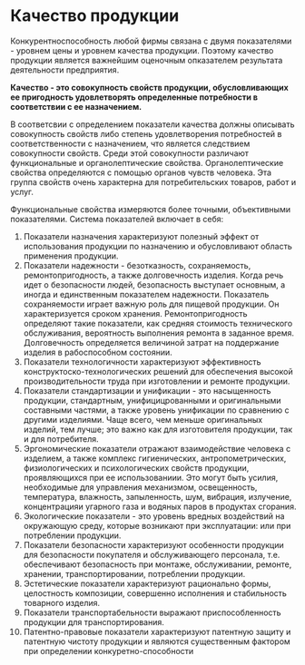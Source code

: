 # Качество продукции
Конкурентноспособность любой фирмы связана с двумя показателями - уровнем цены и уровнем качества продукции. Поэтому качество продукции является важнейшим оценочным опказателем результата деятельности предприятия.

**Качество - это совокупность свойств продукции, обусловливающих ее пригодность удовлетворять определенные потребности в соответствии с ее назначением.**

В соответсвии с определением показатели качества должны описывать совокупность свойств либо степень удовлетворения потребностей в соответственности с назначением, что является следствием совокупности свойств. Среди этой совокупности различают функциональные и органолептические свойства. Органолептические свойства определяются с помощью органов чувств человека. Эта группа свойств очень характерна для потребительских товаров, работ и услуг.

Функциональные свойства измеряются более точными, объективными показателями. Система показателей включает в себя:
1. Показатели назначения характеризуют полезный эффект от использования продукции по назначению и обусловливают область применения продукции.
1. Показатели надежности - безотказность, сохраняемость, ремонтопригодность, а также долговечность изделия. Когда речь идет о безопасности людей, безопасность выступает основным, а иногда и единственным показателем надежности. Показатель сохраняемости играет важную роль для пищевой продукции. Он характеризуется сроком хранения. Ремонтопригодность определяют такие показатели, как средняя стоимость технического обслуживания, вероятность выполнения ремонта в заданное время. Долговечность определяется величиной затрат на поддержание изделия в рабоспособном состоянии.
3. Показатели технологичности характеризуют эффективность конструктоско-технологических решений для обеспечения высокой производительности труда при изготовлении и ремонте продукции.
4. Показатели стандартизации и унификации - это насыщенность продукции, стандартным, унифицицрованными и оригинальными составными частями, а также уровень унификации по сравнению с другими изделиями. Чаще всего, чем меньше оригинальных изделий, тем лучше; это важно как для изготовителя продукции, так и для потребителя.
5. Эргономические показатели отражают взаимодействие человека с изделием, а также комплекс гигиенических, антропометрических, физиологических и психологических свойств продукции, проявляющихся при ее использованиии. Это могут быть усилия, необходимые для управления механизмом, освещенность, температура, влажность, запыленность, шум, вибрация, излучение, концентрацияи угарного газа и водяных паров в продуктах сгорания.
6. Экологические показатели - это уровень вредных воздействий на окружающую среду, которые возникают при эксплуатации: или при потреблении продукции.
7. Показатели безопасности характеризуют особенности продукции для безопасности покупателя и обслуживающего персонала, т.е. обеспечивают безопасность при монтаже, обслуживании, ремонте, хранении, транспортировании, потреблении продукции.
8. Эстетические показатели характеризуют рационально формы, целостность композиции, совершенно исполнения и стабильность товарного изделия.
9. Показатели транспортабельности выражают приспособленность продукции для транспортирования.
10. Патентно-правовые показатели характеризуют патентную защиту и патентную чистоту продукции и являются существенным фактором при определении конкуретно-способности
